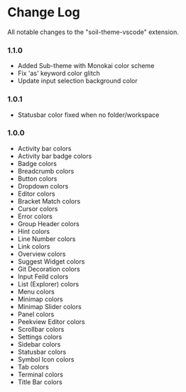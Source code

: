 # Change Log

All notable changes to the "soil-theme-vscode" extension.

### 1.1.0

- Added Sub-theme with Monokai color scheme
- Fix 'as' keyword color glitch
- Update input selection background color

### 1.0.1

- Statusbar color fixed when no folder/workspace

### 1.0.0

- Activity bar colors
- Activity bar badge colors
- Badge colors
- Breadcrumb colors
- Button colors
- Dropdown colors
- Editor colors
- Bracket Match colors
- Cursor colors
- Error colors
- Group Header colors
- Hint colors
- Line Number colors
- Link colors
- Overview colors
- Suggest Widget colors
- Git Decoration colors
- Input Feild colors
- List (Explorer) colors
- Menu colors
- Minimap colors
- Minimap Slider colors
- Panel colors
- Peekview Editor colors
- Scrollbar colors
- Settings colors
- Sidebar colors
- Statusbar colors
- Symbol Icon colors
- Tab colors
- Terminal colors
- Title Bar colors
